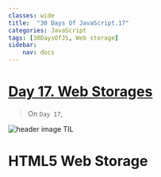 ```yaml
---
classes: wide
title:  "30 Days Of JavaScript.17"
categories: JavaScript
tags: [30DaysOfJS, Web storage]
sidebar:
    nav: docs
---
```


# [Day 17. Web Storages][1]

> On `Day 17`, 

![header image TIL](../../assets/images/til.jpg)
<br>

# HTML5 Web Storage





[1]: https://github.com/yendoz/30-Days-Of-JavaScript/blob/master/17_Day_Web_storages/17_day_web_storages.md#-30-days-of-javascript-web-storages